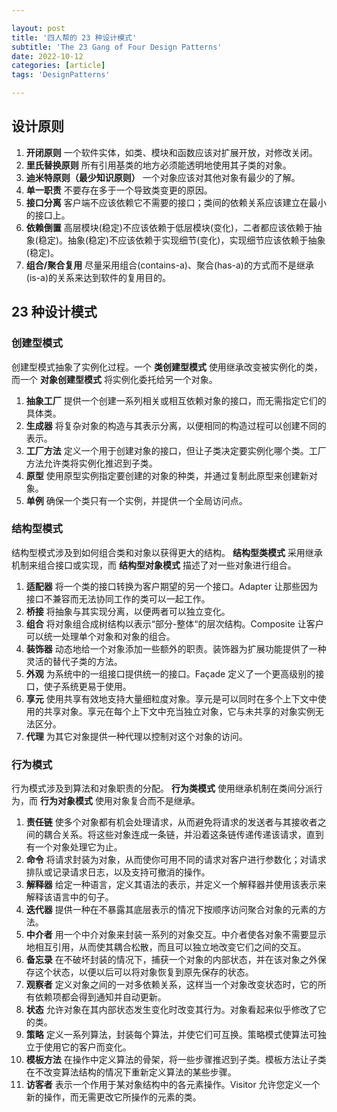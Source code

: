 ```yaml
---

layout: post
title: '四人帮的 23 种设计模式'
subtitle: 'The 23 Gang of Four Design Patterns'
date: 2022-10-12
categories: [article]
tags: 'DesignPatterns' 

---
```


## 设计原则

1. **开闭原则** 一个软件实体，如类、模块和函数应该对扩展开放，对修改关闭。
2. **里氏替换原则** 所有引用基类的地方必须能透明地使用其子类的对象。
3. **迪米特原则（最少知识原则）** 一个对象应该对其他对象有最少的了解。
4. **单一职责** 不要存在多于一个导致类变更的原因。
5. **接口分离** 客户端不应该依赖它不需要的接口；类间的依赖关系应该建立在最小的接口上。
6. **依赖倒置** 高层模块(稳定)不应该依赖于低层模块(变化)，二者都应该依赖于抽象(稳定)。抽象(稳定)不应该依赖于实现细节(变化)，实现细节应该依赖于抽象(稳定)。
7. **组合/聚合复用** 尽量采用组合(contains-a)、聚合(has-a)的方式而不是继承(is-a)的关系来达到软件的复用目的。

## 23 种设计模式

### 创建型模式

创建型模式抽象了实例化过程。一个 **类创建型模式** 使用继承改变被实例化的类，而一个 **对象创建型模式** 将实例化委托给另一个对象。

1. **抽象工厂** 提供一个创建一系列相关或相互依赖对象的接口，而无需指定它们的具体类。
2. **生成器** 将复杂对象的构造与其表示分离，以便相同的构造过程可以创建不同的表示。
3. **工厂方法** 定义一个用于创建对象的接口，但让子类决定要实例化哪个类。工厂方法允许类将实例化推迟到子类。
4. **原型** 使用原型实例指定要创建的对象的种类，并通过复制此原型来创建新对象。
5. **单例** 确保一个类只有一个实例，并提供一个全局访问点。

### 结构型模式

结构型模式涉及到如何组合类和对象以获得更大的结构。 **结构型类模式** 采用继承机制来组合接口或实现，而 **结构型对象模式** 描述了对一些对象进行组合。

1. **适配器** 将一个类的接口转换为客户期望的另一个接口。Adapter 让那些因为接口不兼容而无法协同工作的类可以一起工作。
2. **桥接** 将抽象与其实现分离，以便两者可以独立变化。
3. **组合** 将对象组合成树结构以表示“部分-整体“的层次结构。Composite 让客户可以统一处理单个对象和对象的组合。
4. **装饰器** 动态地给一个对象添加一些额外的职责。装饰器为扩展功能提供了一种灵活的替代子类的方法。
5. **外观** 为系统中的一组接口提供统一的接口。Façade 定义了一个更高级别的接口，使子系统更易于使用。
6. **享元** 使用共享有效地支持大量细粒度对象。享元是可以同时在多个上下文中使用的共享对象。享元在每个上下文中充当独立对象，它与未共享的对象实例无法区分。
7. **代理** 为其它对象提供一种代理以控制对这个对象的访问。

### 行为模式

行为模式涉及到算法和对象职责的分配。 **行为类模式** 使用继承机制在类间分派行为，而 **行为对象模式** 使用对象复合而不是继承。

1. **责任链** 使多个对象都有机会处理请求，从而避免将请求的发送者与其接收者之间的耦合关系。将这些对象连成一条链，并沿着这条链传递传递该请求，直到有一个对象处理它为止。
2. **命令** 将请求封装为对象，从而使你可用不同的请求对客户进行参数化；对请求排队或记录请求日志，以及支持可撤消的操作。
3. **解释器** 给定一种语言，定义其语法的表示，并定义一个解释器并使用该表示来解释该语言中的句子。
4. **迭代器** 提供一种在不暴露其底层表示的情况下按顺序访问聚合对象的元素的方法。
5. **中介者** 用一个中介对象来封装一系列的对象交互。中介者使各对象不需要显示地相互引用，从而使其耦合松散，而且可以独立地改变它们之间的交互。
6. **备忘录** 在不破坏封装的情况下，捕获一个对象的内部状态，并在该对象之外保存这个状态，以便以后可以将对象恢复到原先保存的状态。
7. **观察者** 定义对象之间的一对多依赖关系，这样当一个对象改变状态时，它的所有依赖项都会得到通知并自动更新。
8. **状态** 允许对象在其内部状态发生变化时改变其行为。对象看起来似乎修改了它的类。
9.  **策略** 定义一系列算法，封装每个算法，并使它们可互换。策略模式使算法可独立于使用它的客户而变化。
10. **模板方法** 在操作中定义算法的骨架，将一些步骤推迟到子类。模板方法让子类在不改变算法结构的情况下重新定义算法的某些步骤。
11. **访客者** 表示一个作用于某对象结构中的各元素操作。Visitor 允许您定义一个新的操作，而无需更改它所操作的元素的类。

